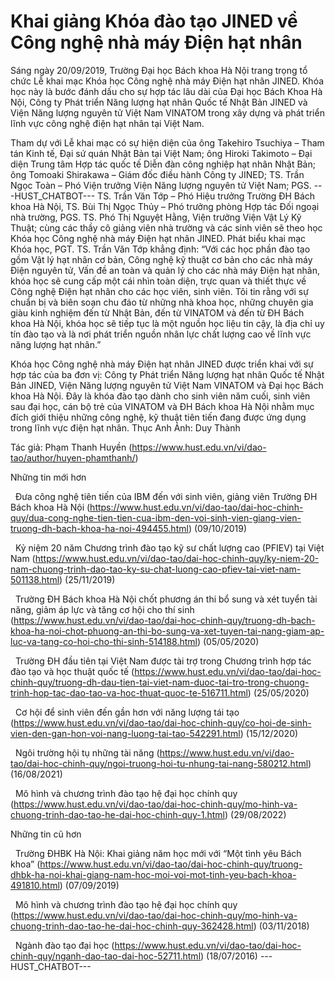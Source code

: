 # Khai giảng Khóa đào tạo JINED về Công nghệ nhà máy Điện hạt nhân

Sáng ngày 20/09/2019, Trường Đại học Bách khoa Hà Nội trang trọng tổ chức Lễ khai mạc Khóa học Công nghệ nhà máy Điện hạt nhân JINED. Khóa học này là bước đánh dấu cho sự hợp tác lâu dài của Đại học Bách Khoa Hà Nội, Công ty Phát triển Năng lượng hạt nhân Quốc tế Nhật Bản JINED và Viện Năng lượng nguyên tử Việt Nam VINATOM trong xây dựng và phát triển lĩnh vực công nghệ điện hạt nhân tại Việt Nam.

Tham dự với Lễ khai mạc có sự hiện diện của ông Takehiro Tsuchiya – Tham tán Kinh tế, Đại sứ quán Nhật Bản tại Việt Nam; ông Hiroki Takimoto – Đại diện Trung tâm Hợp tác quốc tế Diễn đàn công nghiệp hạt nhân Nhật Bản; ông Tomoaki Shirakawa – Giám đốc điều hành Công ty JINED; TS. Trần Ngọc Toàn – Phó Viện trưởng Viện Năng lượng nguyên tử Việt Nam; PGS. 
 ---HUST_CHATBOT---
TS. Trần Văn Tớp – Phó Hiệu trưởng Trường ĐH Bách khoa Hà Nội, TS. Bùi Thị Ngọc Thủy – Phó trưởng phòng Hợp tác Đối ngoại nhà trường, PGS. TS. Phó Thị Nguyệt Hằng, Viện trưởng Viện Vật Lý Kỹ Thuật; cùng các thầy cô giảng viên nhà trường và các sinh viên sẽ theo học Khóa học Công nghệ nhà máy Điện hạt nhân JINED. Phát biểu khai mạc Khóa học, PGT. TS. Trần Văn Tớp khẳng định: “Với các học phần đào tạo gồm Vật lý hạt nhân cơ bản, Công nghệ kỹ thuật cơ bản cho các nhà máy Điện nguyên tử, Vấn đề an toàn và quản lý cho các nhà máy Điện hạt nhân, khóa học sẽ cung cấp một cái nhìn toàn diện, trực quan và thiết thực về Công nghệ Điện hạt nhân cho các học viên, sinh viên. Tôi tin rằng với sự chuẩn bị và biên soạn chu đáo từ những nhà khoa học, những chuyên gia giàu kinh nghiệm đến từ Nhật Bản, đến từ VINATOM và đến từ ĐH Bách khoa Hà Nội, khóa học sẽ tiếp tục là một nguồn học liệu tin cậy, là địa chỉ uy tín đào tạo và là nơi phát triển nguồn nhân lực chất lượng cao về lĩnh vực năng lượng hạt nhân.”

Khóa học Công nghệ nhà máy Điện hạt nhân JINED được triển khai với sự hợp tác của ba đơn vị: Công ty Phát triển Năng lượng hạt nhân Quốc tế Nhật Bản JINED, Viện Năng lượng nguyên tử Việt Nam VINATOM và Đại học Bách khoa Hà Nội. Đây là khóa đào tạo dành cho sinh viên năm cuối, sinh viên sau đại học, cán bộ trẻ của VINATOM và ĐH Bách khoa Hà Nội nhằm mục đích giới thiệu những công nghệ, kỹ thuật tiên tiến đang được ứng dụng trong lĩnh vực điện hạt nhân. Thục Anh
Ảnh: Duy Thành

Tác giả: Phạm Thanh Huyền (https://www.hust.edu.vn/vi/dao-tao/author/huyen-phamthanh/)

Những tin mới hơn

 
Đưa công nghệ tiên tiến của IBM đến với sinh viên, giảng viên Trường ĐH Bách khoa Hà Nội (https://www.hust.edu.vn/vi/dao-tao/dai-hoc-chinh-quy/dua-cong-nghe-tien-tien-cua-ibm-den-voi-sinh-vien-giang-vien-truong-dh-bach-khoa-ha-noi-494455.html)
(09/10/2019)

 
Kỷ niệm 20 năm Chương trình đào tạo kỹ sư chất lượng cao (PFIEV) tại Việt Nam (https://www.hust.edu.vn/vi/dao-tao/dai-hoc-chinh-quy/ky-niem-20-nam-chuong-trinh-dao-tao-ky-su-chat-luong-cao-pfiev-tai-viet-nam-501138.html)
(25/11/2019)

 
Trường ĐH Bách khoa Hà Nội chốt phương án thi bổ sung và xét tuyển tài năng, giảm áp lực và tăng cơ hội cho thí sinh (https://www.hust.edu.vn/vi/dao-tao/dai-hoc-chinh-quy/truong-dh-bach-khoa-ha-noi-chot-phuong-an-thi-bo-sung-va-xet-tuyen-tai-nang-giam-ap-luc-va-tang-co-hoi-cho-thi-sinh-514188.html)
(05/05/2020)

 
Trường ĐH đầu tiên tại Việt Nam được tài trợ trong Chương trình hợp tác đào tạo và học thuật quốc tế (https://www.hust.edu.vn/vi/dao-tao/dai-hoc-chinh-quy/truong-dh-dau-tien-tai-viet-nam-duoc-tai-tro-trong-chuong-trinh-hop-tac-dao-tao-va-hoc-thuat-quoc-te-516711.html)
(25/05/2020)

 
Cơ hội để sinh viên đến gần hơn với năng lượng tái tạo (https://www.hust.edu.vn/vi/dao-tao/dai-hoc-chinh-quy/co-hoi-de-sinh-vien-den-gan-hon-voi-nang-luong-tai-tao-542291.html)
(15/12/2020)

 
Ngôi trường hội tụ những tài năng (https://www.hust.edu.vn/vi/dao-tao/dai-hoc-chinh-quy/ngoi-truong-hoi-tu-nhung-tai-nang-580212.html)
(16/08/2021)

 
Mô hình và chương trình đào tạo hệ đại học chính quy (https://www.hust.edu.vn/vi/dao-tao/dai-hoc-chinh-quy/mo-hinh-va-chuong-trinh-dao-tao-he-dai-hoc-chinh-quy-1.html)
(29/08/2022)

Những tin cũ hơn

 
Trường ĐHBK Hà Nội: Khai giảng năm học mới với “Một tình yêu Bách khoa” (https://www.hust.edu.vn/vi/dao-tao/dai-hoc-chinh-quy/truong-dhbk-ha-noi-khai-giang-nam-hoc-moi-voi-mot-tinh-yeu-bach-khoa-491810.html)
(07/09/2019)

 
Mô hình và chương trình đào tạo hệ đại học chính quy (https://www.hust.edu.vn/vi/dao-tao/dai-hoc-chinh-quy/mo-hinh-va-chuong-trinh-dao-tao-he-dai-hoc-chinh-quy-362428.html)
(03/11/2018)

 
Ngành đào tạo đại học (https://www.hust.edu.vn/vi/dao-tao/dai-hoc-chinh-quy/nganh-dao-tao-dai-hoc-52711.html)
(18/07/2016) 
 ---HUST_CHATBOT---